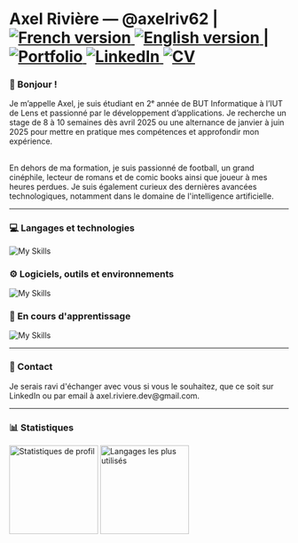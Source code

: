 <h1>
    Axel Rivière — @axelriv62 |
    <a href="https://github.com/axelriv62/axelriv62/blob/main/README.md">
        <img src="https://img.shields.io/badge/README-FR-blue" alt="French version">
    </a>
    <a href="https://github.com/axelriv62/axelriv62/blob/main/README-EN.md">
        <img src="https://img.shields.io/badge/README-EN-blue" alt="English version">
    </a>
    |
    <a href="https://axelriv62.github.io/portfolio">
        <img src="https://img.shields.io/badge/Portfolio-1E2958?style=flat&logoColor=white" alt="Portfolio">
    </a>
    <a href="https://www.linkedin.com/in/axel-riviere-dev">
        <img src="https://img.shields.io/badge/LinkedIn-0077B5?style=flat&logo=linkedin&logoColor=white" alt="LinkedIn">
    </a>
    <a href="https://axelriv62.github.io/portfolio/media/cv_axel_riviere_fr.pdf">
        <img src="https://img.shields.io/badge/CV-4A3D75?style=flat&logoColor=white" alt="CV">
    </a>
</h1>

<h3> 👋 Bonjour ! </h3>
Je m’appelle Axel, je suis étudiant en 2ᵉ année de BUT Informatique à l’IUT de Lens et passionné par le développement d’applications. Je recherche un stage de 8 à 10 semaines dès avril 2025 ou une alternance de janvier à juin 2025 pour mettre en pratique mes compétences et approfondir mon expérience.

<br>En dehors de ma formation, je suis passionné de football, un grand cinéphile, lecteur de romans et de comic books ainsi que joueur à mes heures perdues. Je suis également curieux des dernières avancées technologiques, notamment dans le domaine de l'intelligence artificielle.

<hr>

<h3> 💻 Langages et technologies</h3>

![My Skills](https://go-skill-icons.vercel.app/api/icons?i=java,py,html,css,js,flask,postgresql,mysql,sqlite,plsql,bash,docker&theme=dark)

<h3>⚙️ Logiciels, outils et environnements</h3>

![My Skills](https://go-skill-icons.vercel.app/api/icons?i=idea,pycharm,phpstorm,datagrip,webstorm,eclipse,vscode,linux,git,gitlab,github,figma,ps,xd&theme=dark)

<h3> 🚀 En cours d'apprentissage</h3>

![My Skills](https://go-skill-icons.vercel.app/api/icons?i=php,laravel&theme=dark)

<hr>

<h3> 🤝 Contact </h3>
Je serais ravi d'échanger avec vous si vous le souhaitez, que ce soit sur LinkedIn ou par email à axel.riviere.dev@gmail.com.

<hr>

<h3>📊 Statistiques</h3>

<img height="160px" src="https://github-readme-stats.vercel.app/api?username=axelriv62&theme=tokyonight&hide_border=true&show_icons=true&count_private=true&line_height=24" alt="Statistiques de profil"/> <img height="160px" src="https://github-readme-stats.vercel.app/api/top-langs/?username=axelriv62&theme=tokyonight&hide_border=true&card_width=380&layout=compact" alt="Langages les plus utilisés"/>
